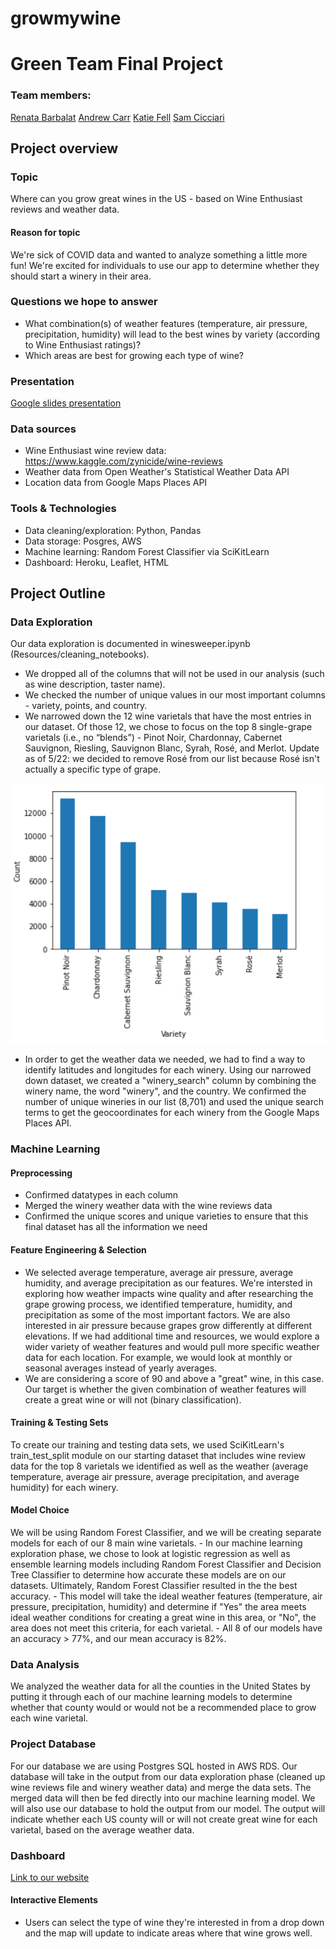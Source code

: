 # growmywine

# Green Team Final Project

### Team members:
[Renata Barbalat](https://github.com/renatabg2205)
[Andrew Carr](https://github.com/davidandcarr)
[Katie Fell](https://github.com/katief01)
[Sam Cicciari](https://github.com/secicciari)

## Project overview
### Topic
Where can you grow great wines in the US - based on Wine Enthusiast reviews and weather data. 

#### Reason for topic
We're sick of COVID data and wanted to analyze something a little more fun! We're excited for individuals to use our app to determine whether they should start a winery in their area.

### Questions we hope to answer
- What combination(s) of weather features (temperature, air pressure, precipitation, humidity) will lead to the best wines by variety (according to Wine Enthusiast ratings)?
- Which areas are best for growing each type of wine?

### Presentation
[Google slides presentation](Presentation/GrowMyWine.pdf)

### Data sources
* Wine Enthusiast wine review data: https://www.kaggle.com/zynicide/wine-reviews
* Weather data from Open Weather's Statistical Weather Data API
* Location data from Google Maps Places API

### Tools & Technologies
- Data cleaning/exploration: Python, Pandas
- Data storage: Posgres, AWS
- Machine learning: Random Forest Classifier via SciKitLearn
- Dashboard: Heroku, Leaflet, HTML

## Project Outline
### Data Exploration
Our data exploration is documented in winesweeper.ipynb (Resources/cleaning_notebooks).
- We dropped all of the columns that will not be used in our analysis (such as wine description, taster name).
- We checked the number of unique values in our most important columns - variety, points, and country.
- We narrowed down the 12 wine varietals that have the most entries in our dataset. Of those 12, we chose to focus on the top 8 single-grape varietals (i.e., no “blends”) - Pinot Noir, Chardonnay, Cabernet Sauvignon, Riesling, Sauvignon Blanc, Syrah, Rosé, and Merlot. Update as of 5/22: we decided to remove Rosé from our list because Rosé isn't actually a specific type of grape.

![8 Varietals](Images/wine_varietals_barchart.PNG)
- In order to get the weather data we needed, we had to find a way to identify latitudes and longitudes for each winery. Using our narrowed down dataset, we created a "winery_search" column by combining the winery name, the word "winery", and the country. We confirmed the number of unique wineries in our list (8,701) and used the unique search terms to get the geocoordinates for each winery from the Google Maps Places API. 

### Machine Learning
#### Preprocessing
- Confirmed datatypes in each column
- Merged the winery weather data with the wine reviews data
- Confirmed the unique scores and unique varieties to ensure that this final dataset has all the information we need

#### Feature Engineering & Selection
- We selected average temperature, average air pressure, average humidity, and average precipitation as our features. We're intersted in exploring how weather impacts wine quality and after researching the grape growing process, we identified temperature, humidity, and precipitation as some of the most important factors. We are also interested in air pressure because grapes grow differently at different elevations. If we had additional time and resources, we would explore a wider variety of weather features and would pull more specific weather data for each location. For example, we would look at monthly or seasonal averages instead of yearly averages.
- We are considering a score of 90 and above a "great" wine, in this case. Our target is whether the given combination of weather features will create a great wine or will not (binary classification).

#### Training & Testing Sets
To create our training and testing data sets, we used SciKitLearn's train_test_split module on our starting dataset that includes wine review data for the top 8 varietals we identified as well as the weather (average temperature, average air pressure, average precipitation, and average humidity) for each winery. 

#### Model Choice
We will be using Random Forest Classifier, and we will be creating separate models for each of our 8 main wine varietals.
    - In our machine learning exploration phase, we chose to look at logistic regression as well as ensemble learning models including Random Forest Classifier and Decision Tree Classifier to determine how accurate these models are on our datasets. Ultimately, Random Forest Classifier resulted in the the best accuracy.
    -  This model will take the ideal weather features (temperature, air pressure, precipitation, humidity) and determine if "Yes" the area meets ideal weather conditions for creating a great wine in this area, or "No", the area does not meet this criteria, for each varietal.
    - All 8 of our models have an accuracy > 77%, and our mean accuracy is 82%.

### Data Analysis
We analyzed the weather data for all the counties in the United States by putting it through each of our machine learning models to determine whether that county would or would not be a recommended place to grow each wine varietal.

### Project Database
For our database we are using Postgres SQL hosted in AWS RDS. Our database will take in the output from our data exploration phase (cleaned up wine reviews file and winery weather data) and merge the data sets. The merged data will then be fed directly into our machine learning model. We will also use our database to hold the output from our model. The output will indicate whether each US county will or will not create great wine for each varietal, based on the average weather data.

### Dashboard
[Link to our website](https://growmywine.herokuapp.com/)

#### Interactive Elements
- Users can select the type of wine they're interested in from a drop down and the map will update to indicate areas where that wine grows well.
